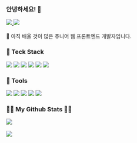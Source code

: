 ### 안녕하세요! 👋
<div>
<a href="https://hengxi.tistory.com/" rel="nofollow">
	<img src="https://img.shields.io/badge/Tistory-000000?style=flat&logo=Tistory&logoColor=white" />
</a>
<a href="mailto:jinhengxi93@gmail.com">
	<img src="https://img.shields.io/badge/Gmail-EA4335?style=flat&logo=Gmail&logoColor=white" />
</a>
</div>
</br>
🧐 아직 배울 것이 많은 주니어 웹 프론트엔드 개발자입니다.
</br>
<h3> 💪 Teck Stack </h3>
<div>
	<img src="https://img.shields.io/badge/HTML5-E34F26?style=flat&logo=HTML5&logoColor=white" />
	<img src="https://img.shields.io/badge/CSS3-1572B6?style=flat&logo=CSS3&logoColor=white" />
	<img src="https://img.shields.io/badge/JavaScript-F7DF1E?style=flat&logo=JavaScript&logoColor=white" />
	<img src="https://img.shields.io/badge/React-61DAFB?style=flat&logo=React&logoColor=white" />
	<img src="https://img.shields.io/badge/TypeScript-3178C6?style=flat&logo=TypeScript&logoColor=white" />
	<img src="https://img.shields.io/badge/Next.js-000000?style=flat&logo=Next.js&logoColor=white" />
</div>
<h3 > 🔨 Tools </h3>
<div>
	<img src="https://img.shields.io/badge/GitHub-181717?style=flat&logo=GitHub&logoColor=white" />
	<img src="https://img.shields.io/badge/Visual Studio Code-007ACC?style=flat&logo=Visual Studio Code&logoColor=white" />
	<img src="https://img.shields.io/badge/Slack-4A154B?style=flat&logo=Slack&logoColor=white" />
	<img src="https://img.shields.io/badge/Trello-0052CC?style=flat&logo=Trello&logoColor=white" />
	<img src="https://img.shields.io/badge/Figma-F24E1E?style=flat&logo=Figma&logoColor=white" />
</div>
<h3 >👩‍💻 My Github Stats 👩‍💻</h3>
<div>
	<img src="https://github-readme-stats.vercel.app/api/top-langs/?username=jinhengxi&layout=compact"><br><br>
	<img src="https://github-readme-stats.vercel.app/api?username=jinhengxi&show_icons=true">
</div>
